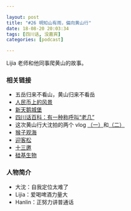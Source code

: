 ```yaml
---

layout: post
title: "#26 明知山有雨，偏向黄山行"
date: 18-08-20 20:03:34
tags: [四川话, 没嘉宾]
categories: [podcast]

---
```


Lijia 老师和他同事爬黄山的故事。

### 相关链接

- 五岳归来不看山，黄山归来不看岳
- [人民币上的风景](http://www.dili360.com/nh/article/p5350c3d8ba6cd93.htm)
- [新天鹅城堡](https://baike.baidu.com/item/%E6%96%B0%E5%A4%A9%E9%B9%85%E5%9F%8E%E5%A0%A1)
- [四川话百科：有一种称呼叫“老几”](http://www.sc.xinhuanet.com/content/2017-06/14/c_1121142909.htm)
- 这次黄山行大沈拍的两个 vlog [（一）](https://www.bilibili.com/video/av28753122)和[（二）](https://www.bilibili.com/video/av28774779)
- [猴子观海](https://baike.baidu.com/item/%E7%8C%B4%E5%AD%90%E8%A7%82%E6%B5%B7)
- [迎客松](https://baike.baidu.com/item/迎客松)
- [十三邀](http://v.qq.com/x/search/?q=%E5%8D%81%E4%B8%89%E9%82%80)
- [硅基生物](https://zh.wikipedia.org/wiki/%E7%A1%85%E5%9F%BA%E7%94%9F%E7%89%A9)

### 人物简介

- 大沈：自我定位太难了
- Lijia：爱喝啤酒力量大
- Hanlin：正努力讲普通话